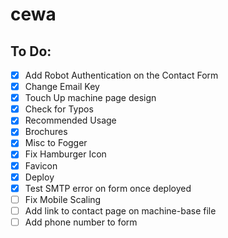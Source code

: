 # cewa

## To Do:
- [X] Add Robot Authentication on the Contact Form
- [X] Change Email Key
- [X] Touch Up machine page design
- [X] Check for Typos
- [X] Recommended Usage
- [X] Brochures
- [X] Misc to Fogger
- [X] Fix Hamburger Icon
- [X] Favicon
- [X] Deploy
- [X] Test SMTP error on form once deployed
- [ ] Fix Mobile Scaling
- [ ] Add link to contact page on machine-base file
- [ ] Add phone number to form